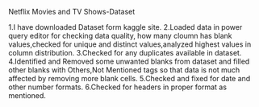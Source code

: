 Netflix Movies and TV Shows-Dataset


1.I have downloaded Dataset form kaggle site.
2.Loaded data in power query editor for checking data quality, how many cloumn has blank values,checked for unique and distinct values,analyzed highest values in column distribution.
3.Checked for any duplicates available in dataset.
4.Identified and Removed some unwanted blanks from dataset and filled other blanks with Others,Not Mentioned tags so that data is not much affected by removing more blank cells.
5.Checked and fixed for date and other number formats.
6.Checked for headers in proper format as mentioned.
